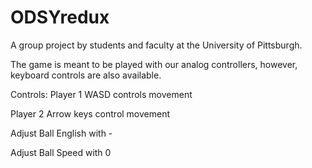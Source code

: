 # ODSYredux

A group project by students and faculty at the University of Pittsburgh.

The game is meant to be played with our analog controllers, however, keyboard controls are also available.

Controls:
  Player 1
  WASD controls movement
  
  Player 2
  Arrow keys control movement
  
  Adjust Ball English with -
  
  Adjust Ball Speed with 0


